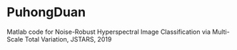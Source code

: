 # PuhongDuan
Matlab code for Noise-Robust Hyperspectral Image Classification via Multi-Scale Total Variation, JSTARS, 2019
